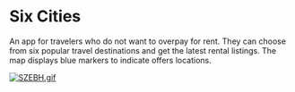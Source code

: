 # Six Cities

An app for travelers who do not want to overpay for rent. They can choose from six popular travel destinations and get the latest rental listings. The map displays blue markers to indicate offers locations.

[![SZEBH.gif](https://s9.gifyu.com/images/SZEBH.gif)](https://gifyu.com/image/SZEBH)
